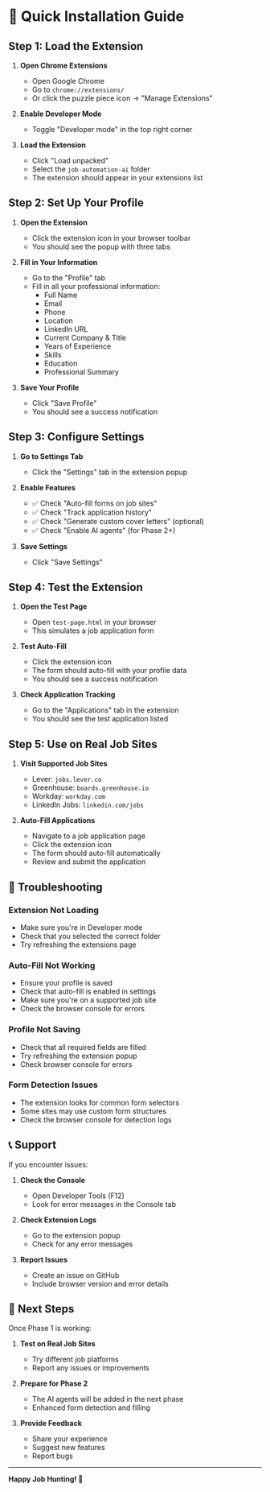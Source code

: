# 🚀 Quick Installation Guide

## Step 1: Load the Extension

1. **Open Chrome Extensions**
   - Open Google Chrome
   - Go to `chrome://extensions/`
   - Or click the puzzle piece icon → "Manage Extensions"

2. **Enable Developer Mode**
   - Toggle "Developer mode" in the top right corner

3. **Load the Extension**
   - Click "Load unpacked"
   - Select the `job-automation-ai` folder
   - The extension should appear in your extensions list

## Step 2: Set Up Your Profile

1. **Open the Extension**
   - Click the extension icon in your browser toolbar
   - You should see the popup with three tabs

2. **Fill in Your Information**
   - Go to the "Profile" tab
   - Fill in all your professional information:
     - Full Name
     - Email
     - Phone
     - Location
     - LinkedIn URL
     - Current Company & Title
     - Years of Experience
     - Skills
     - Education
     - Professional Summary

3. **Save Your Profile**
   - Click "Save Profile"
   - You should see a success notification

## Step 3: Configure Settings

1. **Go to Settings Tab**
   - Click the "Settings" tab in the extension popup

2. **Enable Features**
   - ✅ Check "Auto-fill forms on job sites"
   - ✅ Check "Track application history"
   - ✅ Check "Generate custom cover letters" (optional)
   - ✅ Check "Enable AI agents" (for Phase 2+)

3. **Save Settings**
   - Click "Save Settings"

## Step 4: Test the Extension

1. **Open the Test Page**
   - Open `test-page.html` in your browser
   - This simulates a job application form

2. **Test Auto-Fill**
   - Click the extension icon
   - The form should auto-fill with your profile data
   - You should see a success notification

3. **Check Application Tracking**
   - Go to the "Applications" tab in the extension
   - You should see the test application listed

## Step 5: Use on Real Job Sites

1. **Visit Supported Job Sites**
   - Lever: `jobs.lever.co`
   - Greenhouse: `boards.greenhouse.io`
   - Workday: `workday.com`
   - LinkedIn Jobs: `linkedin.com/jobs`

2. **Auto-Fill Applications**
   - Navigate to a job application page
   - Click the extension icon
   - The form should auto-fill automatically
   - Review and submit the application

## 🔧 Troubleshooting

### Extension Not Loading
- Make sure you're in Developer mode
- Check that you selected the correct folder
- Try refreshing the extensions page

### Auto-Fill Not Working
- Ensure your profile is saved
- Check that auto-fill is enabled in settings
- Make sure you're on a supported job site
- Check the browser console for errors

### Profile Not Saving
- Check that all required fields are filled
- Try refreshing the extension popup
- Check browser console for errors

### Form Detection Issues
- The extension looks for common form selectors
- Some sites may use custom form structures
- Check the browser console for detection logs

## 📞 Support

If you encounter issues:

1. **Check the Console**
   - Open Developer Tools (F12)
   - Look for error messages in the Console tab

2. **Check Extension Logs**
   - Go to the extension popup
   - Check for any error messages

3. **Report Issues**
   - Create an issue on GitHub
   - Include browser version and error details

## 🎯 Next Steps

Once Phase 1 is working:

1. **Test on Real Job Sites**
   - Try different job platforms
   - Report any issues or improvements

2. **Prepare for Phase 2**
   - The AI agents will be added in the next phase
   - Enhanced form detection and filling

3. **Provide Feedback**
   - Share your experience
   - Suggest new features
   - Report bugs

---

**Happy Job Hunting! 🎯** 